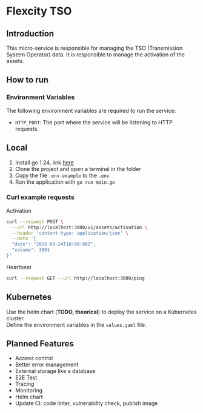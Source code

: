 # Flexcity TSO

## Introduction

This micro-service is responsible for managing the TSO (Transmission System Operator) data. It is responsible to manage the activation of the assets.

## How to run

### Environment Variables

The following environment variables are required to run the service:
- `HTTP_PORT`: The port where the service will be listening to HTTP requests.

## Local

1. Install go 1.24, link [here](https://go.dev/dl/)
2. Clone the project and open a terminal in the folder
3. Copy the file `.env.example` to the `.env`
4. Run the application with `go run main.go`

### Curl example requests
Activation
```bash
curl --request POST \
  --url http://localhost:3000/v1/assets/activation \
  --header 'content-type: application/json' \
  --data '{
  "date": "2025-03-24T10:00:00Z",
  "volume": 3001
}'
```

Heartbeat
```bash
curl --request GET --url http://localhost:3000/ping
```

## Kubernetes

Use the helm chart (**TODO, theorical**) to deploy the service on a Kubernetes cluster.  
Define the environment variables in the `values.yaml` file.

## Planned Features

- Access control
- Better error management
- External storage like a database
- E2E Test
- Tracing
- Monitoring
- Helm chart
- Update CI: code linter, vulnerability check, publish image
